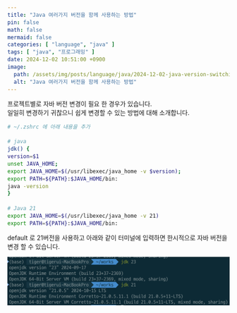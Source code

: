 ```yaml
---
title: "Java 여러가지 버전을 함께 사용하는 방법"
pin: false
math: false
mermaid: false
categories: [ "language", "java" ]
tags: [ "java", "프로그래밍" ]
date: 2024-12-02 10:51:00 +0900
image:
  path: /assets/img/posts/language/java/2024-12-02-java-version-switching/2024120201.png
  alt: "Java 여러가지 버전을 함께 사용하는 방법"
---
```


프로젝트별로 자바 버전 변경이 필요 한 경우가 있습니다.  
일일히 변경하기 귀찮으니 쉽게 변경할 수 있는 방법에 대해 소개합니다.

```bash
# ~/.zshrc 에 아래 내용을 추가

# java
jdk() {
version=$1
unset JAVA_HOME;
export JAVA_HOME=$(/usr/libexec/java_home -v $version);
export PATH=${PATH}:$JAVA_HOME/bin:
java -version
}

# Java 21
export JAVA_HOME=$(/usr/libexec/java_home -v 21)
export PATH=${PATH}:$JAVA_HOME/bin:
```

default 로 21버전을 사용하고 아래와 같이 터미널에 입력하면 한시적으로 자바 버전을 변경 할 수 있습니다.

![java_version_switching](/assets/img/posts/language/java/2024-12-02-java-version-switching/2024120201.png)
